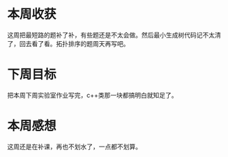 # 本周收获
这周把最短路的题补了补，有些题还是不太会做。然后最小生成树代码记不太清了，回去看了看。拓扑排序的题周天再写吧。
# 下周目标
把本周下周实验室作业写完，c++类那一块都搞明白就知足了。
# 本周感想
这周还是在补课，再也不划水了，一点都不划算。
